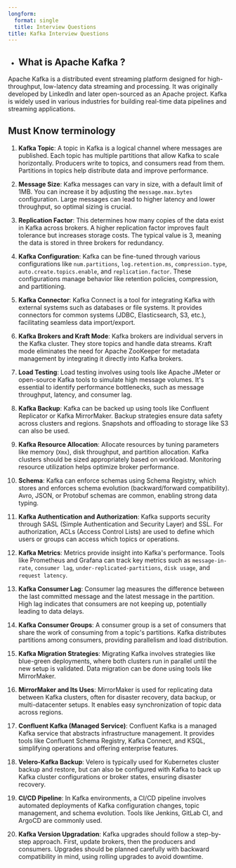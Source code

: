 ```yaml
---
longform:
  format: single
  title: Interview Questions
title: Kafka Interview Questions
---
```

- ## What is Apache Kafka ?

Apache Kafka is a distributed event streaming platform designed for high-throughput, low-latency data streaming and processing. It was originally developed by LinkedIn and later open-sourced as an Apache project. Kafka is widely used in various industries for building real-time data pipelines and streaming applications.

## Must Know terminology


1. **Kafka Topic**: A topic in Kafka is a logical channel where messages are published. Each topic has multiple partitions that allow Kafka to scale horizontally. Producers write to topics, and consumers read from them. Partitions in topics help distribute data and improve performance.
    
2. **Message Size**: Kafka messages can vary in size, with a default limit of 1MB. You can increase it by adjusting the `message.max.bytes` configuration. Large messages can lead to higher latency and lower throughput, so optimal sizing is crucial.
    
3. **Replication Factor**: This determines how many copies of the data exist in Kafka across brokers. A higher replication factor improves fault tolerance but increases storage costs. The typical value is 3, meaning the data is stored in three brokers for redundancy.
    
4. **Kafka Configuration**: Kafka can be fine-tuned through various configurations like `num.partitions`, `log.retention.ms`, `compression.type`, `auto.create.topics.enable`, and `replication.factor`. These configurations manage behavior like retention policies, compression, and partitioning.
    
5. **Kafka Connector**: Kafka Connect is a tool for integrating Kafka with external systems such as databases or file systems. It provides connectors for common systems (JDBC, Elasticsearch, S3, etc.), facilitating seamless data import/export.
    
6. **Kafka Brokers and Kraft Mode**: Kafka brokers are individual servers in the Kafka cluster. They store topics and handle data streams. Kraft mode eliminates the need for Apache ZooKeeper for metadata management by integrating it directly into Kafka brokers.
    
7. **Load Testing**: Load testing involves using tools like Apache JMeter or open-source Kafka tools to simulate high message volumes. It's essential to identify performance bottlenecks, such as message throughput, latency, and consumer lag.
    
8. **Kafka Backup**: Kafka can be backed up using tools like Confluent Replicator or Kafka MirrorMaker. Backup strategies ensure data safety across clusters and regions. Snapshots and offloading to storage like S3 can also be used.
    
9. **Kafka Resource Allocation**: Allocate resources by tuning parameters like memory (`Xmx`), disk throughput, and partition allocation. Kafka clusters should be sized appropriately based on workload. Monitoring resource utilization helps optimize broker performance.
    
10. **Schema**: Kafka can enforce schemas using Schema Registry, which stores and enforces schema evolution (backward/forward compatibility). Avro, JSON, or Protobuf schemas are common, enabling strong data typing.
    
11. **Kafka Authentication and Authorization**: Kafka supports security through SASL (Simple Authentication and Security Layer) and SSL. For authorization, ACLs (Access Control Lists) are used to define which users or groups can access which topics or operations.
    
12. **Kafka Metrics**: Metrics provide insight into Kafka's performance. Tools like Prometheus and Grafana can track key metrics such as `message-in-rate`, `consumer lag`, `under-replicated-partitions`, `disk usage`, and `request latency`.
    
13. **Kafka Consumer Lag**: Consumer lag measures the difference between the last committed message and the latest message in the partition. High lag indicates that consumers are not keeping up, potentially leading to data delays.
    
14. **Kafka Consumer Groups**: A consumer group is a set of consumers that share the work of consuming from a topic's partitions. Kafka distributes partitions among consumers, providing parallelism and load distribution.
    
15. **Kafka Migration Strategies**: Migrating Kafka involves strategies like blue-green deployments, where both clusters run in parallel until the new setup is validated. Data migration can be done using tools like MirrorMaker.
    
16. **MirrorMaker and Its Uses**: MirrorMaker is used for replicating data between Kafka clusters, often for disaster recovery, data backup, or multi-datacenter setups. It enables easy synchronization of topic data across regions.
    
17. **Confluent Kafka (Managed Service)**: Confluent Kafka is a managed Kafka service that abstracts infrastructure management. It provides tools like Confluent Schema Registry, Kafka Connect, and KSQL, simplifying operations and offering enterprise features.
    
18. **Velero-Kafka Backup**: Velero is typically used for Kubernetes cluster backup and restore, but can also be configured with Kafka to back up Kafka cluster configurations or broker states, ensuring disaster recovery.
    
19. **CI/CD Pipeline**: In Kafka environments, a CI/CD pipeline involves automated deployments of Kafka configuration changes, topic management, and schema evolution. Tools like Jenkins, GitLab CI, and ArgoCD are commonly used.
    
20. **Kafka Version Upgradation**: Kafka upgrades should follow a step-by-step approach. First, update brokers, then the producers and consumers. Upgrades should be planned carefully with backward compatibility in mind, using rolling upgrades to avoid downtime.
    